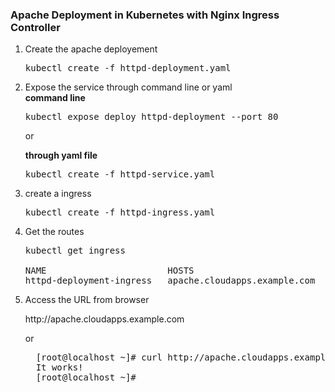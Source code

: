 <h3>Apache Deployment in Kubernetes with Nginx Ingress Controller</h3>

<ol>
  <li>Create the apache deployement</li>
  <pre>kubectl create -f httpd-deployment.yaml</pre>
  <li> Expose the service through command line or yaml </li>
  <b>command line</b>
  <pre>kubectl expose deploy httpd-deployment --port 80</pre>
  <p>or</p>
  <b>through yaml file</b>
  <pre>kubectl create -f httpd-service.yaml</pre>
  <li>create a ingress</li>
  <pre>kubectl create -f httpd-ingress.yaml</pre>
  <li>Get the routes</li>
  <pre>kubectl get ingress<br/>
NAME                       HOSTS                          ADDRESS   PORTS   AGE
httpd-deployment-ingress   apache.cloudapps.example.com             80      5s</pre>
  <li>Access the URL from browser</li>
  <p>http://apache.cloudapps.example.com</p>
  or
  <pre>
  [root@localhost ~]# curl http://apache.cloudapps.example.com
  It works!
  [root@localhost ~]# </pre>
</ol>
